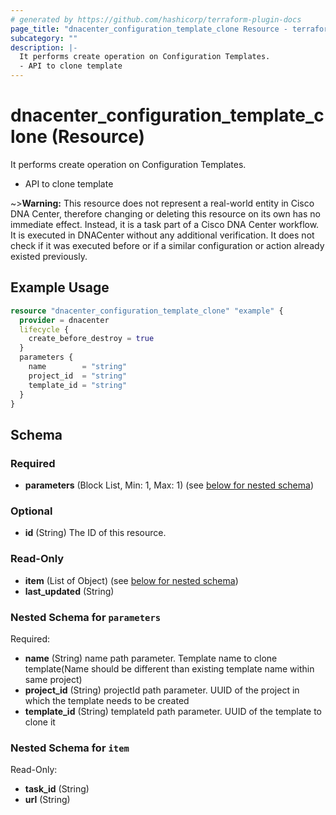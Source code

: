 ```yaml
---
# generated by https://github.com/hashicorp/terraform-plugin-docs
page_title: "dnacenter_configuration_template_clone Resource - terraform-provider-dnacenter"
subcategory: ""
description: |-
  It performs create operation on Configuration Templates.
  - API to clone template
---
```


# dnacenter_configuration_template_clone (Resource)

It performs create operation on Configuration Templates.
- API to clone template


~>**Warning:**
This resource does not represent a real-world entity in Cisco DNA Center, therefore changing or deleting this resource on its own has no immediate effect.
Instead, it is a task part of a Cisco DNA Center workflow. It is executed in DNACenter without any additional verification. It does not check if it was executed before or if a similar configuration or action already existed previously.


## Example Usage

```terraform
resource "dnacenter_configuration_template_clone" "example" {
  provider = dnacenter
  lifecycle {
    create_before_destroy = true
  }
  parameters {
    name        = "string"
    project_id  = "string"
    template_id = "string"
  }
}
```

<!-- schema generated by tfplugindocs -->
## Schema

### Required

- **parameters** (Block List, Min: 1, Max: 1) (see [below for nested schema](#nestedblock--parameters))

### Optional

- **id** (String) The ID of this resource.

### Read-Only

- **item** (List of Object) (see [below for nested schema](#nestedatt--item))
- **last_updated** (String)

<a id="nestedblock--parameters"></a>
### Nested Schema for `parameters`

Required:

- **name** (String) name path parameter. Template name to clone template(Name should be different than existing template name within same project)
- **project_id** (String) projectId path parameter. UUID of the project in which the template needs to be created
- **template_id** (String) templateId path parameter. UUID of the template to clone it


<a id="nestedatt--item"></a>
### Nested Schema for `item`

Read-Only:

- **task_id** (String)
- **url** (String)


